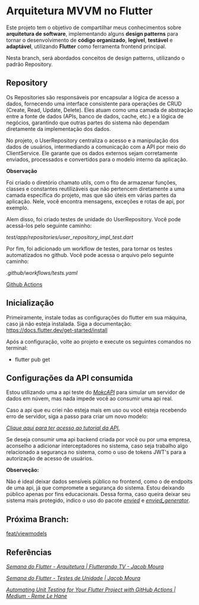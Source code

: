 # Arquitetura MVVM no Flutter

Este projeto tem o objetivo de compartilhar meus conhecimentos sobre **arquitetura de software**,  implementando alguns **design patterns** para tornar o desenvolvimento de **código organizado**, **legível**, **testável** e **adaptável**, utilizando **Flutter** como ferramenta frontend principal.

Nesta branch, será abordados conceitos de design patterns, utilizando o padrão Repository.

## Repository

Os Repositories são responsáveis por encapsular a lógica de acesso a dados, fornecendo uma interface consistente para operações de CRUD (Create, Read, Update, Delete). Eles atuam como uma camada de abstração entre a fonte de dados (APIs, banco de dados, cache, etc.) e a lógica de negócios, garantindo que outras partes do sistema não dependam diretamente da implementação dos dados.

No projeto, o UserRepository centraliza o acesso e a manipulação dos dados de usuários, intermediando a comunicação com a API por meio do ClientService. Ele garante que os dados externos sejam corretamente enviados, processados e convertidos para o modelo interno da aplicação. 

**Observação**

Foi criado o diretório chamato utils, com o fito de armazenar funções, classes e constantes reutilizáveis que não pertencem diretamente a uma camada específica do projeto, mas que são úteis em várias partes da aplicação. Nele, você encontra mensagens, exceções e rotas de api, por exemplo.

Alem disso, foi criado testes de unidade do UserRepository. Você pode acessá-los pelo seguinte caminho:

*test/app/repositories/user_repository_impl_test.dart*

Por fim, foi adicionado um workflow de testes, para tornar os testes automatizados no github. Você pode acessa o arquivo pelo seguinte caminho: 

*.github/workflows/tests.yaml*

[Github Actions](https://github.com/lazaroalexandre/arquitetura_mvvm_flutter/actions)


## Inicialização

Primeiramente, instale todas as configurações do flutter em sua máquina, caso já não esteja instalada. Siga a documentação: https://docs.flutter.dev/get-started/install

Após a configuração, volte ao projeto e execute os seguintes comandos no terminal:

- flutter pub get

## Configurações da API consumida

Estou utilizando uma a api teste do *[MokcAPI](https://mockapi.io/projects)* para simular um servidor de dados em núvem, mas nada impede você ao consumir uma api real.

Caso a api que eu criei não esteja mais em uso ou você esteja recebendo erro de servidor, siga a passo para criar um novo modelo:

*[Clique aqui para ter acesso ao tutorial da API.](https://docs.google.com/document/d/1hETCFD5Gb_KqaWgA68qNwBnRrxrzVkEvkjbI-jjYws0/edit?usp=sharing)*

Se deseja consumir uma api backend criada por você ou por uma empresa, aconselho a adicionar interceptadores no sistema, caso seja trabalho algo relacionado a segurança no sistema, como o uso de tokens JWT's para a autorização de acesso de usuários. 

**Observeção:**

Não é ideal deixar dados sensíveis público no frontend, como o de endpoits de uma api, já que compromete a segurança do sistema. Estou deixando público apenas por fins educacionais. Dessa forma, caso queira deixar seu sistema mais protegido, indico o uso do pacote *[envied](https://pub.dev/packages/envied)* e *[envied_generator](https://pub.dev/packages/envied_generator)*.

## Próxima Branch:

[feat/viewmodels](https://github.com/lazaroalexandre/arquitetura_mvvm_flutter/tree/feat/viewmodels)

## Referências

*[Semana do Flutter - Arquitetura | Flutterando TV - Jacob Moura](https://www.youtube.com/watch?v=8lqj7YQ71lo&list=PLlBnICoI-g-c_ZIHqzQjg5E4Re92-qYXn)*

*[Semana do Flutter - Testes de Unidade | Jacob Moura](https://www.youtube.com/watch?v=zlYQe-9QMug&list=PLlBnICoI-g-etEtbvgDnO40SYKOSktCj4)*

*[Automating Unit Testing for Your Flutter Project with GitHub Actions | Medium - Reme Le Hane](https://remelehane.medium.com/automating-unit-testing-for-your-flutter-project-with-github-actions-8b18f30a65fa)*